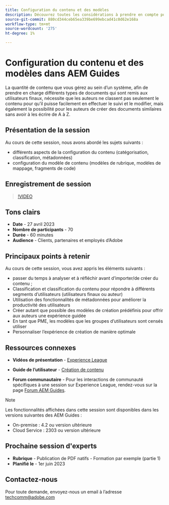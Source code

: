 ```yaml
---
title: Configuration du contenu et des modèles
description: Découvrez toutes les considérations à prendre en compte pour configurer le contenu et les modèles dans AEM Guides.
source-git-commit: 880cd344ceb65ea339be699ebcad41c0d62e168a
workflow-type: tm+mt
source-wordcount: '275'
ht-degree: 1%

---
```


# Configuration du contenu et des modèles dans AEM Guides

La quantité de contenu que vous gérez au sein d’un système, afin de prendre en charge différents types de documents qui sont remis aux utilisateurs finaux, nécessite que les auteurs ne classent pas seulement le contenu pour qu’il puisse facilement en effectuer le suivi et le modifier, mais également la possibilité pour les auteurs de créer des documents similaires sans avoir à les écrire de A à Z.


## Présentation de la session

Au cours de cette session, nous avons abordé les sujets suivants :
- différents aspects de la configuration du contenu (catégorisation, classification, métadonnées)
- configuration du modèle de contenu (modèles de rubrique, modèles de mappage, fragments de code)



## Enregistrement de session

>[!VIDEO](https://video.tv.adobe.com/v/3419004/guides-templates-author-templates?quality=12&learn=on)


## Tons clairs

- **Date** - 27 avril 2023
- **Nombre de participants** - 70
- **Durée** - 60 minutes
- **Audience** - Clients, partenaires et employés d’Adobe


## Principaux points à retenir

Au cours de cette session, vous avez appris les éléments suivants :
- passer du temps à analyser et à réfléchir avant d’importer/de créer du contenu ;
- Classification et classification du contenu pour répondre à différents segments d’utilisateurs (utilisateurs finaux ou auteur)
- Utilisation des fonctionnalités de métadonnées pour améliorer la productivité des utilisateurs
- Créer autant que possible des modèles de création prédéfinis pour offrir aux auteurs une expérience guidée
- En tant que PME, les modèles que les groupes d’utilisateurs sont censés utiliser
- Personnaliser l’expérience de création de manière optimale



## Ressources connexes

- **Vidéos de présentation** -  [Experience League](https://experienceleague.adobe.com/docs/experience-manager-guides-learn/videos/advanced-user-guide/folder-profiles.html)

- **Guide de l’utilisateur** - [Création de contenu](https://help.adobe.com/en_US/xml-documentation-for-adobe-experience-manager/index.html#t=DXML-master-map%2Freports-intro.html)

- **Forum communautaire** - Pour les interactions de communauté spécifiques à une session sur Experience League, rendez-vous sur la page  [Forum AEM Guides](https://experienceleaguecommunities.adobe.com/t5/experience-manager-guides/bd-p/xml-documentation-discussions).

>[!NOTE]
>
> Les fonctionnalités affichées dans cette session sont disponibles dans les versions suivantes des AEM Guides :
> - On-premise : 4.2 ou version ultérieure
> - Cloud Service : 2303 ou version ultérieure


## Prochaine session d&#39;experts

- **Rubrique** - Publication de PDF natifs - Formation par exemple (partie 1)
- **Planifié le** - 1er juin 2023


## Contactez-nous

Pour toute demande, envoyez-nous un email à l’adresse <techcomm@adobe.com>
